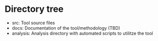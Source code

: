 # Directory tree
* src: Tool source files
* docs: Documentation of the tool/methodology (TBD)
* analysis: Analysis directory with automated scripts to utilitze the tool
